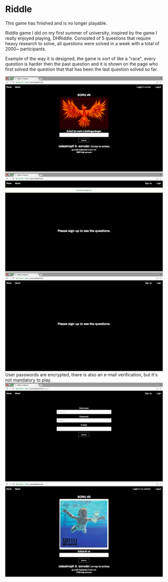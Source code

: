 # Riddle
This game has finished and is no longer playable. 


Riddle game I did on my first summer of university, inspired by the game I really enjoyed playing, DHRiddle. Consisted of 5 questions that require heavy research to solve, all questions were solved in a week with a total of 2000~ participants.


Example of the way it is designed, the game is sort of like a "race", every question is harder then the past question and it is shown on the page who first solved the question that that has been the last question solved so far.


![SS](/screenshots/screenshot01.png?raw=true)
![SS](/screenshots/screenshot02.png?raw=true)
![SS](/screenshots/screenshot03.png?raw=true)
User passwords are encrypted, there is also an e-mail verification, but it's not mandatory to play.
![SS](/screenshots/screenshot04.png?raw=true)
![SS](/screenshots/screenshot05.png?raw=true)
